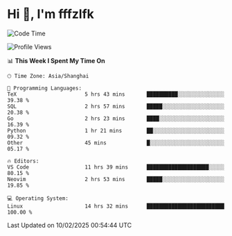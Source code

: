 # Hi 👋, I'm fffzlfk

<!--START_SECTION:waka-->
![Code Time](http://img.shields.io/badge/Code%20Time-1%2C222%20hrs%2034%20mins-blue)

![Profile Views](http://img.shields.io/badge/Profile%20Views-0-blue)

📊 **This Week I Spent My Time On** 

```text
🕑︎ Time Zone: Asia/Shanghai

💬 Programming Languages: 
TeX                      5 hrs 43 mins       ██████████░░░░░░░░░░░░░░░   39.38 % 
SQL                      2 hrs 57 mins       █████░░░░░░░░░░░░░░░░░░░░   20.38 % 
Go                       2 hrs 23 mins       ████░░░░░░░░░░░░░░░░░░░░░   16.39 % 
Python                   1 hr 21 mins        ██░░░░░░░░░░░░░░░░░░░░░░░   09.32 % 
Other                    45 mins             █░░░░░░░░░░░░░░░░░░░░░░░░   05.17 % 

🔥 Editors: 
VS Code                  11 hrs 39 mins      ████████████████████░░░░░   80.15 % 
Neovim                   2 hrs 53 mins       █████░░░░░░░░░░░░░░░░░░░░   19.85 % 

💻 Operating System: 
Linux                    14 hrs 32 mins      █████████████████████████   100.00 % 
```


 Last Updated on 10/02/2025 00:54:44 UTC
<!--END_SECTION:waka-->
